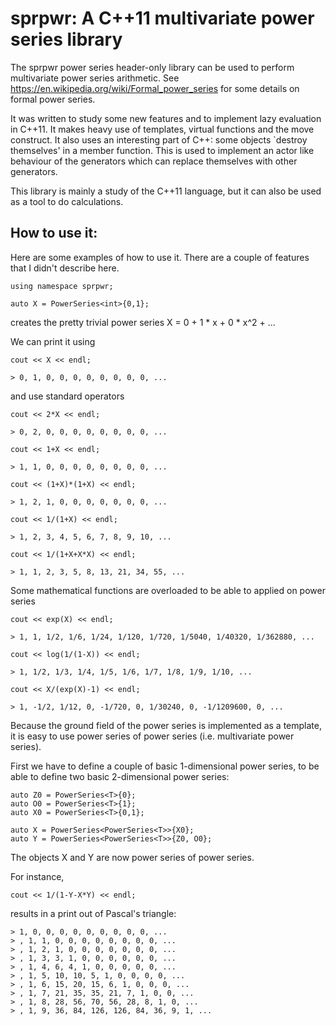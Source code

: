 sprpwr: A C++11 multivariate power series library
===========================================================

The sprpwr power series header-only library can be used to perform multivariate power series arithmetic. See https://en.wikipedia.org/wiki/Formal_power_series for some details on formal power series.

It was written to study some new features and to implement lazy evaluation in C++11. It makes heavy use of templates, virtual functions and the move construct. It also uses an interesting part of C++: some objects `destroy themselves' in a member function. This is used to implement an actor like behaviour of the generators which can replace themselves with other generators. 

This library is mainly a study of the C++11 language, but it can also be used as a tool to do calculations. 

How to use it:
--------------

Here are some examples of how to use it. There are a couple of features that I didn't describe here.
  
    using namespace sprpwr;

    auto X = PowerSeries<int>{0,1};

creates the pretty trivial power series X = 0 + 1 * x + 0 * x^2 + ...

We can print it using 

    cout << X << endl;

    > 0, 1, 0, 0, 0, 0, 0, 0, 0, 0, ...

and use standard operators

    cout << 2*X << endl;

    > 0, 2, 0, 0, 0, 0, 0, 0, 0, 0, ...

    cout << 1+X << endl;

    > 1, 1, 0, 0, 0, 0, 0, 0, 0, 0, ...

    cout << (1+X)*(1+X) << endl;

    > 1, 2, 1, 0, 0, 0, 0, 0, 0, 0, ...

    cout << 1/(1+X) << endl;

    > 1, 2, 3, 4, 5, 6, 7, 8, 9, 10, ...

    cout << 1/(1+X+X*X) << endl;

    > 1, 1, 2, 3, 5, 8, 13, 21, 34, 55, ...

Some mathematical functions are overloaded to be able to applied on power series

    cout << exp(X) << endl;

    > 1, 1, 1/2, 1/6, 1/24, 1/120, 1/720, 1/5040, 1/40320, 1/362880, ...

    cout << log(1/(1-X)) << endl;

    > 1, 1/2, 1/3, 1/4, 1/5, 1/6, 1/7, 1/8, 1/9, 1/10, ...

    cout << X/(exp(X)-1) << endl;

    > 1, -1/2, 1/12, 0, -1/720, 0, 1/30240, 0, -1/1209600, 0, ...

Because the ground field of the power series is implemented as a template, it is easy to use power series of power series (i.e. multivariate power series).

First we have to define a couple of basic 1-dimensional power series, to be able to define two basic 2-dimensional power series:

    auto Z0 = PowerSeries<T>{0};
    auto O0 = PowerSeries<T>{1};
    auto X0 = PowerSeries<T>{0,1};

    auto X = PowerSeries<PowerSeries<T>>{X0};
    auto Y = PowerSeries<PowerSeries<T>>{Z0, O0};

The objects X and Y are now power series of power series.

For instance, 

    cout << 1/(1-Y-X*Y) << endl;

results in a print out of Pascal's triangle:
    
    > 1, 0, 0, 0, 0, 0, 0, 0, 0, 0, ...
    > , 1, 1, 0, 0, 0, 0, 0, 0, 0, 0, ...
    > , 1, 2, 1, 0, 0, 0, 0, 0, 0, 0, ...
    > , 1, 3, 3, 1, 0, 0, 0, 0, 0, 0, ...
    > , 1, 4, 6, 4, 1, 0, 0, 0, 0, 0, ...
    > , 1, 5, 10, 10, 5, 1, 0, 0, 0, 0, ...
    > , 1, 6, 15, 20, 15, 6, 1, 0, 0, 0, ...
    > , 1, 7, 21, 35, 35, 21, 7, 1, 0, 0, ...
    > , 1, 8, 28, 56, 70, 56, 28, 8, 1, 0, ...
    > , 1, 9, 36, 84, 126, 126, 84, 36, 9, 1, ...

